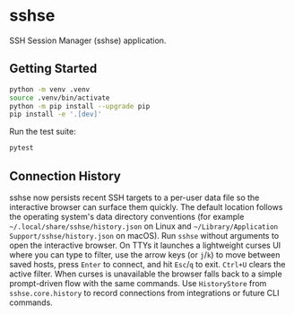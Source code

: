 # sshse

SSH Session Manager (sshse) application.
## Getting Started

```bash
python -m venv .venv
source .venv/bin/activate
python -m pip install --upgrade pip
pip install -e '.[dev]'
```

Run the test suite:

```bash
pytest
```

## Connection History

sshse now persists recent SSH targets to a per-user data file so the interactive browser can surface them quickly.
The default location follows the operating system's data directory conventions (for example `~/.local/share/sshse/history.json` on Linux and `~/Library/Application Support/sshse/history.json` on macOS).
Run `sshse` without arguments to open the interactive browser. On TTYs it launches a lightweight curses UI where you can type to filter, use the arrow keys (or `j`/`k`) to move between saved hosts, press `Enter` to connect, and hit `Esc`/`q` to exit. `Ctrl+U` clears the active filter. When curses is unavailable the browser falls back to a simple prompt-driven flow with the same commands.
Use `HistoryStore` from `sshse.core.history` to record connections from integrations or future CLI commands.
